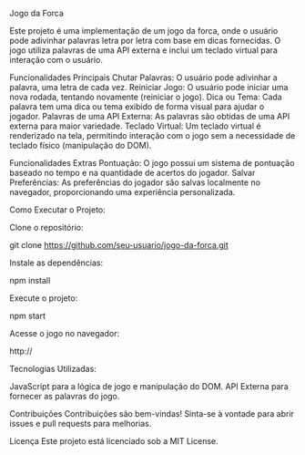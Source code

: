 Jogo da Forca

Este projeto é uma implementação de um jogo da forca, onde o usuário pode adivinhar palavras letra por letra com base em dicas fornecidas. O jogo utiliza palavras de uma API externa e inclui um teclado virtual para interação com o usuário.

Funcionalidades Principais
Chutar Palavras: O usuário pode adivinhar a palavra, uma letra de cada vez.
Reiniciar Jogo: O usuário pode iniciar uma nova rodada, tentando novamente (reiniciar o jogo).
Dica ou Tema: Cada palavra tem uma dica ou tema exibido de forma visual para ajudar o jogador.
Palavras de uma API Externa: As palavras são obtidas de uma API externa para maior variedade.
Teclado Virtual: Um teclado virtual é renderizado na tela, permitindo interação com o jogo sem a necessidade de teclado físico (manipulação do DOM).

Funcionalidades Extras
Pontuação: O jogo possui um sistema de pontuação baseado no tempo e na quantidade de acertos do jogador.
Salvar Preferências: As preferências do jogador são salvas localmente no navegador, proporcionando uma experiência personalizada.

Como Executar o Projeto:

Clone o repositório:

git clone https://github.com/seu-usuario/jogo-da-forca.git

Instale as dependências:

npm install

Execute o projeto:

npm start

Acesse o jogo no navegador:

http://

Tecnologias Utilizadas:

JavaScript para a lógica de jogo e manipulação do DOM.
API Externa para fornecer as palavras do jogo.


Contribuições
Contribuições são bem-vindas! Sinta-se à vontade para abrir issues e pull requests para melhorias.

Licença
Este projeto está licenciado sob a MIT License.
